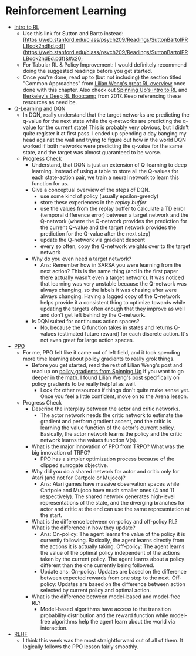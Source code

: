 # Reinforcement Learning

* [Intro to RL](https://arena3-chapter2-rl.streamlit.app/\[2.1]_Intro_to_RL)&#x20;
  * Use this link for Sutton and Barto instead: [https://web.stanford.edu/class/psych209/Readings/SuttonBartoIPRLBook2ndEd.pdf](https://web.stanford.edu/class/psych209/Readings/SuttonBartoIPRLBook2ndEd.pdf)&#x20;
  * For Tabular RL & Policy Improvement: I would definitely recommend doing the suggested readings before you get started.
  * Once you're done, read up to (but not including) the section titled "Common Approaches" from [Lilian Weng's great RL overview](https://lilianweng.github.io/posts/2018-02-19-rl-overview/) once done with this chapter. Also check out [Spinning Up's intro to RL](https://spinningup.openai.com/en/latest/spinningup/rl_intro.html) and [Berkeley's Deep RL Bootcamp](https://sites.google.com/view/deep-rl-bootcamp/lectures) from 2017. Keep referencing these resources as need be.
* [Q-Learning and DQN](https://arena3-chapter2-rl.streamlit.app/\[2.2]_Q-Learning_and_DQN)
  * In DQN, really understand that the target networks are predicting the q-value for the next state while the q-networks are predicting the q-value for the current state! This is probably very obvious, but I didn't quite register it at first pass. I ended up spending a day banging my head against the wall and trying to figure out how in the world DQN worked if both networks were predicting the q-value for the same state, and the target was almost guaranteed to be worse.&#x20;
  * Progress Check
    * Understand, that DQN is just an extension of Q-learning to deep learning. Instead of using a table to store all the Q-values for each state-action pair, we train a neural network to learn this function for us.
    * Give a conceptual overview of the steps of DQN.
      * use some kind of policy (usually epsilon-greedy)
      * store these experiences in the _replay buffer_
      * use the values from the replay buffer to calculate a TD error (temporal difference error) between a target network and the Q-network (where the Q-network provides the prediction for the current Q-value and the target network provides the prediction for the Q-value after the next step)
      * update the Q-network via gradient descent
      * every so often, copy the Q-network weights over to the target network
    * Why do you even need a target network?
      * Ans: Remember how in SARSA you were learning from the next action? This is the same thing (and in the first paper there actually wasn't even a target network). It was noticed that learning was very unstable because the Q-network was always changing, so the labels it was chasing after were always changing. Having a lagged copy of the Q-network helps provide it a consistent thing to optimize towards while updating the targets often enough that they improve as well and don't get left behind by the Q-network.
    * Is DQN suited for continuous action spaces?
      * No, because the Q function takes in states and returns Q-values (estimated future reward) for each discrete action. It's not even great for large action spaces.
* [PPO](https://arena3-chapter2-rl.streamlit.app/\[2.3]_PPO)
  * For me, PPO felt like it came out of left field, and it took spending more time learning about policy gradients to really grok things.
    * Before you get started, read the rest of Lilian Weng's post and read up on [policy gradients from Spinning Up](https://spinningup.openai.com/en/latest/spinningup/rl_intro3.html) if you want to go deeper in the math. I found Lilian Weng's [post](https://lilianweng.github.io/posts/2018-04-08-policy-gradient/) specifically on policy gradients to be really helpful as well.
      * Look for other resources if things don't quite make sense yet. Once you feel a little confident, move on to the Arena lesson.
  * Progress Check
    * Describe the interplay between the actor and critic networks.
      * The actor network needs the critic network to estimate the gradient and perform gradient ascent, and the critic is learning the value function of the actor's current policy. Basically, the actor network learns the policy and the critic network learns the values function V(s).
    * What is the major innovation of PPO from TRPO? What was the big innovation of TRPO?  &#x20;
      * PPO has a simpler optimization process because of the clipped surrogate objective.&#x20;
    * Why did you do a shared network for actor and critic only for Atari (and not for Cartpole or Mujoco)?
      * Ans: Atari games have massive observation spaces while Cartpole and Mujoco have much smaller ones (4 and 11 respectively). The shared network generates high-level representations of the state, and the diverging branches for actor and critic at the end can use the same representation at the start.
    * What is the difference between on-policy and off-policy RL? What is the difference in how they update?
      * Ans: On-policy: The agent learns the value of the policy it is currently following. Basically, the agent learns directly from the actions it is actually taking. Off-policy: The agent learns the value of the optimal policy independent of the actions taken by the current policy. The agent learns about a policy different than the one currently being followed.
      * Update ans: On-policy: Updates are based on the difference between expected rewards from one step to the next. Off-policy: Updates are based on the difference between action selected by current policy and optimal action.
    * What is the difference between model-based and model-free RL?
      * Model-based algorithms have access to the transition probability distribution and the reward function while model-free algorithms help the agent learn about the world via interaction.
* [RLHF](https://arena3-chapter2-rl.streamlit.app/\[2.4]_RLHF)
  * I think this week was the most straightforward out of all of them. It logically follows the PPO lesson fairly smoothly.&#x20;
